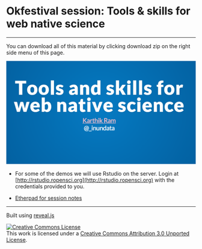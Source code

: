 
# Okfestival session: Tools & skills for web native science
---

You can download all of this material by clicking download zip on the right side menu of this page.

[![](webnative.png)](http://karthik.github.io/webnativesci/)

* For some of the demos we will use Rstudio on the server. Login at [http://rstudio.ropensci.org](http://rstudio.ropensci.org) with the credentials provided to you. 

* [Etherpad for session notes](https://pad.okfn.org/p/Skills_and_tools_for_web_native_Open_Science)

---

Built using [reveal.js](https://github.com/hakimel/reveal.js)

<a rel="license" href="http://creativecommons.org/licenses/by/3.0/"><img alt="Creative Commons License" style="border-width:0" src="http://i.creativecommons.org/l/by/3.0/88x31.png" /></a><br />This work is licensed under a <a rel="license" href="http://creativecommons.org/licenses/by/3.0/">Creative Commons Attribution 3.0 Unported License</a>.

